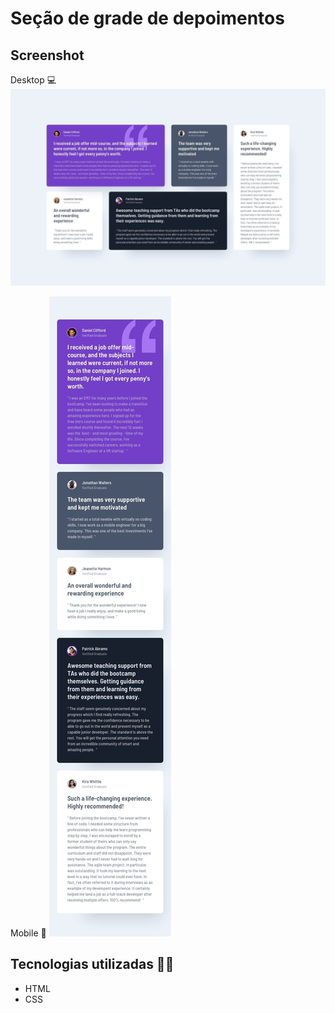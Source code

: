 # Seção de grade de depoimentos

## Screenshot 
Desktop 💻
<img src="./src/design/desktop-design.jpg" alt="Captura de tela desktop">

Mobile 📱
<img src="./src/design/mobile-design.jpg" alt="Captura de tela mobile">

## Tecnologias utilizadas 👨‍💻
- HTML
- CSS